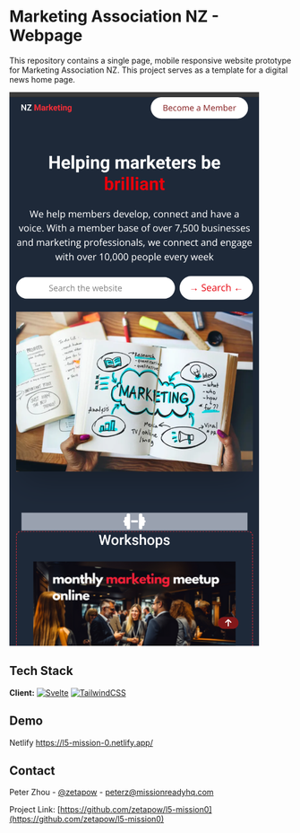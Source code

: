 # Marketing Association NZ - Webpage

This repository contains a single page, mobile responsive website prototype for Marketing Association NZ. This project serves as a template for a digital news home page.

![App Screenshot](https://github.com/zetapow/l5-mission0/blob/main/images/mobile.png "Screenshot")

## Tech Stack

**Client:**
[![Svelte](https://img.shields.io/badge/Svelte-4A4A55?style=for-the-badge&logo=svelte)](https://svelte.dev/)
[![TailwindCSS](https://img.shields.io/badge/tailwindcss-0F172A?&logo=tailwindcss)](https://tailwindcss.com/)

## Demo

Netlify
https://l5-mission-0.netlify.app/

<!-- CONTACT -->

## Contact

Peter Zhou - [@zetapow](https://github.com/zetapow) - peterz@missionreadyhq.com

Project Link: [https://github.com/zetapow/l5-mission0](https://github.com/zetapow/l5-mission0)
